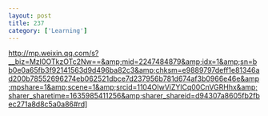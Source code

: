 ```yaml
---
layout: post
title: 237
category: ['Learning']
---
```


http://mp.weixin.qq.com/s?__biz=MzI0OTkzOTc2Nw==&amp;mid=2247484879&amp;idx=1&amp;sn=bb0e0a65fb3f92141563d9d496ba82c3&amp;chksm=e9889797deff1e81346ad200b78552696274eb062521dbce7d237956b781d674af3b0966e46e&amp;mpshare=1&amp;scene=1&amp;srcid=1104OIwViZYlCq00CnVGRHhx&amp;sharer_sharetime=1635985411256&amp;sharer_shareid=d94307a8605fb2fbec271a8d8c5a0a86#rd]


